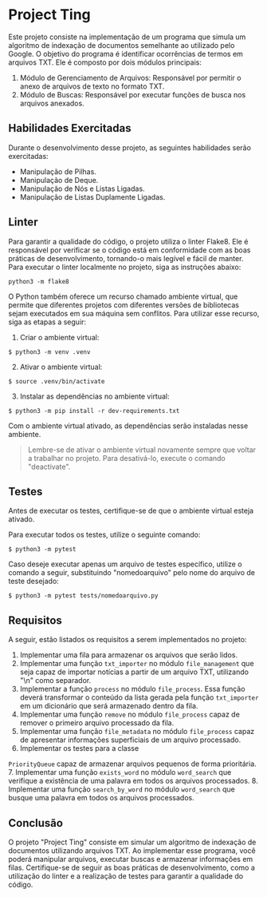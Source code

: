 # Project Ting

Este projeto consiste na implementação de um programa que simula um algoritmo de indexação de documentos semelhante ao utilizado pelo Google. O objetivo do programa é identificar ocorrências de termos em arquivos TXT. Ele é composto por dois módulos principais:

1. Módulo de Gerenciamento de Arquivos: Responsável por permitir o anexo de arquivos de texto no formato TXT.
2. Módulo de Buscas: Responsável por executar funções de busca nos arquivos anexados.

## Habilidades Exercitadas

Durante o desenvolvimento desse projeto, as seguintes habilidades serão exercitadas:

- Manipulação de Pilhas.
- Manipulação de Deque.
- Manipulação de Nós e Listas Ligadas.
- Manipulação de Listas Duplamente Ligadas.

## Linter

Para garantir a qualidade do código, o projeto utiliza o linter Flake8. Ele é responsável por verificar se o código está em conformidade com as boas práticas de desenvolvimento, tornando-o mais legível e fácil de manter. Para executar o linter localmente no projeto, siga as instruções abaixo:

```
python3 -m flake8
```

O Python também oferece um recurso chamado ambiente virtual, que permite que diferentes projetos com diferentes versões de bibliotecas sejam executados em sua máquina sem conflitos. Para utilizar esse recurso, siga as etapas a seguir:

1. Criar o ambiente virtual:
```
$ python3 -m venv .venv
```

2. Ativar o ambiente virtual:
```
$ source .venv/bin/activate
```

3. Instalar as dependências no ambiente virtual:
```
$ python3 -m pip install -r dev-requirements.txt
```

Com o ambiente virtual ativado, as dependências serão instaladas nesse ambiente.

> Lembre-se de ativar o ambiente virtual novamente sempre que voltar a trabalhar no projeto. Para desativá-lo, execute o comando "deactivate".

## Testes

Antes de executar os testes, certifique-se de que o ambiente virtual esteja ativado.

Para executar todos os testes, utilize o seguinte comando:
```
$ python3 -m pytest
```

Caso deseje executar apenas um arquivo de testes específico, utilize o comando a seguir, substituindo "nomedoarquivo" pelo nome do arquivo de teste desejado:
```
$ python3 -m pytest tests/nomedoarquivo.py
```

## Requisitos

A seguir, estão listados os requisitos a serem implementados no projeto:

1. Implementar uma fila para armazenar os arquivos que serão lidos.
2. Implementar uma função `txt_importer` no módulo `file_management` que seja capaz de importar notícias a partir de um arquivo TXT, utilizando "\n" como separador.
3. Implementar a função `process` no módulo `file_process`. Essa função deverá transformar o conteúdo da lista gerada pela função `txt_importer` em um dicionário que será armazenado dentro da fila.
4. Implementar uma função `remove` no módulo `file_process` capaz de remover o primeiro arquivo processado da fila.
5. Implementar uma função `file_metadata` no módulo `file_process` capaz de apresentar informações superficiais de um arquivo processado.
6. Implementar os testes para a classe

 `PriorityQueue` capaz de armazenar arquivos pequenos de forma prioritária.
7. Implementar uma função `exists_word` no módulo `word_search` que verifique a existência de uma palavra em todos os arquivos processados.
8. Implementar uma função `search_by_word` no módulo `word_search` que busque uma palavra em todos os arquivos processados.

## Conclusão

O projeto "Project Ting" consiste em simular um algoritmo de indexação de documentos utilizando arquivos TXT. Ao implementar esse programa, você poderá manipular arquivos, executar buscas e armazenar informações em filas. Certifique-se de seguir as boas práticas de desenvolvimento, como a utilização do linter e a realização de testes para garantir a qualidade do código.
